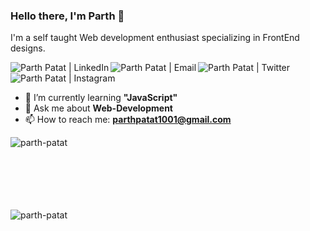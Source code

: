 ### Hello there, I'm Parth 👋
I'm a self taught Web development enthusiast specializing in FrontEnd designs.

<a href="https://www.linkedin.com/in/parth-patat/">
  <img align="left" alt="Parth Patat | LinkedIn" src="https://img.shields.io/badge/LinkedIn-0077B5?style=for-the-badge&logo=linkedin&logoColor=white">
</a>
<a href="mailto:parthpatat1001@gmail.com">
  <img align="left" alt="Parth Patat | Email" src="https://img.shields.io/badge/Gmail-ad1f1c?style=for-the-badge&logo=gmail&logoColor=white">
</a>
<a href="https://www.twitter.com/in/parth-patat/">
  <img align="left" alt="Parth Patat | Twitter" src="https://img.shields.io/badge/Twitter-00a2f3?style=for-the-badge&logo=twitter&logoColor=white">
</a>
<a href="https://www.twitter.com/in/parth-patat/">
  <img align="left" alt="Parth Patat | Instagram" src="https://img.shields.io/badge/Instagram-00a2f3?style=for-the-badge&logo=instagram&logoColor=white">
</a>


<br/>
<br/>
  
- 🌱 I’m currently learning **"JavaScript"**
- 💬 Ask me about **Web-Development**
- 📫 How to reach me: **parthpatat1001@gmail.com**

  
<p align="center"><img align="left" src="https://github-readme-stats.vercel.app/api/top-langs?username=parth-patat&show_icons=true&theme=light&title_color=0c0404&text_color=ffffff&bg_color=374151&locale=en&layout=compact" alt="parth-patat" /></p>

<br><br><br><br><br><br>

<p align="left"><img align="center" src="https://github-readme-streak-stats.herokuapp.com/?user=parth-patat&theme=light" alt="parth-patat" /></p>  
  
<!--- ⚡ Fun fact: ...-->
<!--- 👯 I’m looking to collaborate on--> 
<!--- 🤔 I’m looking for help with ...-->

